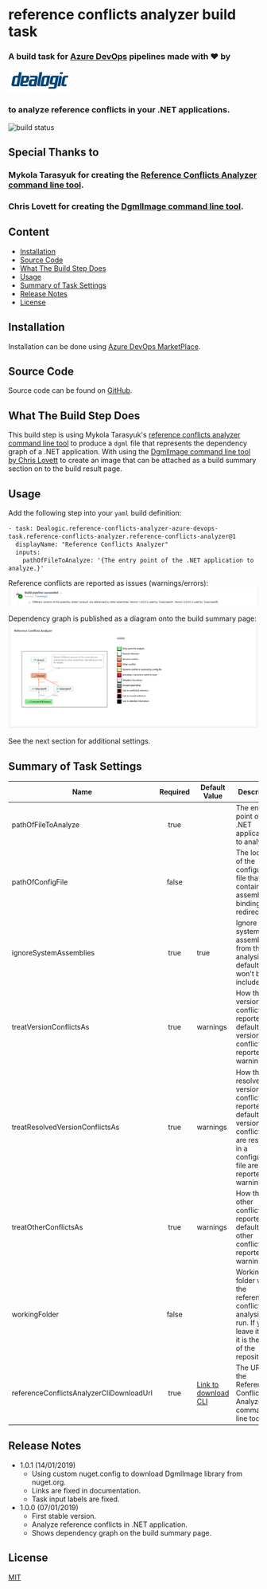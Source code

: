 # reference conflicts analyzer build task

### A build task for [Azure DevOps](https://azure.microsoft.com/en-us/services/devops/) pipelines made with ♥ by

[![dealogic logo](https://raw.githubusercontent.com/Dealogic/reference-conflicts-analyzer-azure-devops-task/master/dealogic-logo.png)](http://www.dealogic.com)

### to analyze reference conflicts in your .NET applications.

![build status](https://dealogic.visualstudio.com/Dealogic/_apis/build/status/reference-conflicts-analyzer-azure-devops-task)

## Special Thanks to
### Mykola Tarasyuk for creating the [Reference Conflicts Analyzer command line tool](https://github.com/marss19/reference-conflicts-analyzer/tree/master/ReferenceConflictAnalyser.VSExtension).
### Chris Lovett for creating the [DgmlImage command line tool](https://www.nuget.org/packages/DgmlImage/).

## Content

* [Installation](#installation)
* [Source Code](#source-code)
* [What The Build Step Does](#what-the-build-step-does)
* [Usage](#usage)
* [Summary of Task Settings](#summary-of-task-settings)
* [Release Notes](#release-notes)
* [License](#license)

## <a id="installation"></a>Installation

Installation can be done using [Azure DevOps MarketPlace](https://marketplace.visualstudio.com/items?itemName=Dealogic.reference-conflicts-analyzer-azure-devops-task).

## <a id="source-code"></a>Source Code

Source code can be found on [GitHub](https://github.com/Dealogic/reference-conflicts-analyzer-azure-devops-task).

## <a id="what-the-build-step-does"></a>What The Build Step Does

This build step is using Mykola Tarasyuk's [reference conflicts analyzer command line tool](https://github.com/marss19/reference-conflicts-analyzer/tree/master/ReferenceConflictAnalyser.VSExtension) to produce a `dgml` file that represents the dependency graph of a .NET application. With using the [DgmlImage command line tool by Chris Lovett](https://www.nuget.org/packages/DgmlImage/) to create an image that can be attached as a build summary section on to the build result page.

## <a id="usage"></a>Usage

Add the following step into your `yaml` build definition:

```
- task: Dealogic.reference-conflicts-analyzer-azure-devops-task.reference-conflicts-analyzer.reference-conflicts-analyzer@1
  displayName: "Reference Conflicts Analyzer"
  inputs:
    pathOfFileToAnalyze: '{The entry point of the .NET application to analyze.}'
```

Reference conflicts are reported as issues (warnings/errors):
![Reported Issues](https://github.com/Dealogic/reference-conflicts-analyzer-azure-devops-task/raw/master/screenshots/IssuesAreReported.png)

Dependency graph is published as a diagram onto the build summary page:
![Dependency Graph](https://github.com/Dealogic/reference-conflicts-analyzer-azure-devops-task/raw/master/screenshots/DiagramOnBuildResult.png)

See the next section for additional settings.

## <a id="summary-of-task-settings"></a>Summary of Task Settings

Name | Required | Default Value | Description
--- | :---: | --- | ---
pathOfFileToAnalyze | true | | The entry point of the .NET application to analyze.
pathOfConfigFile | false | | The location of the configuration file that can contain assembly binding redirections.
ignoreSystemAssemblies | true | true | Ignore the system assemblies from the analysis. By default those won't be included.
treatVersionConflictsAs | true | warnings | How the version conflicts are reported. By default every version conflicts are reported as warnings.
treatResolvedVersionConflictsAs | true | warnings | How the resolved version conflicts are reported. By default every version conflicts that are resolved in a configuration file are reported as warnings.
treatOtherConflictsAs | true | warnings | How the other conflicts are reported. By default every other conflicts are reported as warnings.
workingFolder | false | | Working folder where the reference conflicts analysis will run. If you leave it blank it is the root of the repository.
referenceConflictsAnalyzerCliDownloadUrl | true | [Link to download CLI](https://github.com/marss19/reference-conflicts-analyzer/releases/download/v.1.0.7/ReferenceConflictAnalyzer.CommandLine.1.0.7.zip) | The URL of the Reference Conflicts Analyzer command line tool.

## <a id="release-notes"></a>Release Notes

* 1.0.1 (14/01/2019)
    * Using custom nuget.config to download DgmlImage library from nuget.org.
    * Links are fixed in documentation.
    * Task input labels are fixed.
* 1.0.0 (07/01/2019)
    * First stable version.
    * Analyze reference conflicts in .NET application.
    * Shows dependency graph on the build summary page.

## <a id="license"></a>License

[MIT](https://github.com/Dealogic/reference-conflicts-analyzer-azure-devops-task/blob/master/LICENSE)
